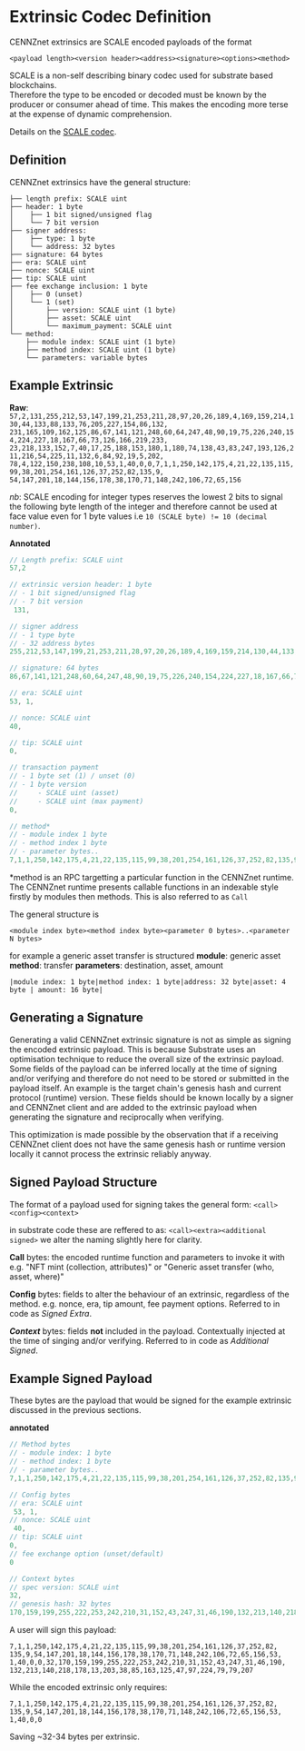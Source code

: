 # Extrinsic Codec Definition

CENNZnet extrinsics are SCALE encoded payloads of the format
```
<payload length><version header><address><signature><options><method>
```
SCALE is a non-self describing binary codec used for substrate based blockchains.  
Therefore the type to be encoded or decoded must be known by the producer or consumer ahead of time.
This makes the encoding more terse at the expense of dynamic comprehension.

Details on the [SCALE codec](https://substrate.dev/docs/en/knowledgebase/advanced/codec).

## Definition

CENNZnet extrinsics have the general structure:
```tree
├── length prefix: SCALE uint
├── header: 1 byte
│    ├── 1 bit signed/unsigned flag
│    └── 7 bit version
├── signer address:
│    ├── type: 1 byte
│    └── address: 32 bytes
├── signature: 64 bytes
├── era: SCALE uint
├── nonce: SCALE uint
├── tip: SCALE uint
├── fee exchange inclusion: 1 byte
│    ├── 0 (unset)
│    └── 1 (set)
│        ├── version: SCALE uint (1 byte)
│        ├── asset: SCALE uint
│        └── maximum_payment: SCALE uint
└── method:
    ├── module index: SCALE uint (1 byte)
    ├── method index: SCALE uint (1 byte)
    └── parameters: variable bytes
```

## Example Extrinsic
**Raw**:
`57,2,131,255,212,53,147,199,21,253,211,28,97,20,26,189,4,169,159,214,130,44,133,88,133,76,205,227,154,86,132,
231,165,109,162,125,86,67,141,121,248,60,64,247,48,90,19,75,226,240,154,224,227,18,167,66,73,126,166,219,233,
23,218,133,152,7,40,17,25,188,153,180,1,180,74,138,43,83,247,193,126,211,216,54,225,11,132,6,84,92,19,5,202,
78,4,122,150,238,108,10,53,1,40,0,0,7,1,1,250,142,175,4,21,22,135,115,99,38,201,254,161,126,37,252,82,135,9,
54,147,201,18,144,156,178,38,170,71,148,242,106,72,65,156`

*nb*: SCALE encoding for integer types reserves the lowest 2 bits to signal the following byte length of the integer and therefore cannot be used at face value even for 1 byte values i.e `10 (SCALE byte) != 10 (decimal number)`.  

**Annotated**
```js
// Length prefix: SCALE uint
57,2

// extrinsic version header: 1 byte
// - 1 bit signed/unsigned flag
// - 7 bit version
 131,

// signer address
// - 1 type byte
// - 32 address bytes
255,212,53,147,199,21,253,211,28,97,20,26,189,4,169,159,214,130,44,133,88,133,76,205,227,154,86,132,231,165,109,162,125,

// signature: 64 bytes
86,67,141,121,248,60,64,247,48,90,19,75,226,240,154,224,227,18,167,66,73,126,166,219,233,23,218,133,152,7,40,17,25,188,153,180,1,180,74,138,43,83,247,193,126,211,216,54,225,11,132,6,84,92,19,5,202,78,4,122,150,238,108,10,

// era: SCALE uint
53, 1,

// nonce: SCALE uint
40,

// tip: SCALE uint
0,

// transaction payment
// - 1 byte set (1) / unset (0)
// - 1 byte version
//     - SCALE uint (asset)
//     - SCALE uint (max payment)
0,

// method*
// - module index 1 byte
// - method index 1 byte
// - parameter bytes..
7,1,1,250,142,175,4,21,22,135,115,99,38,201,254,161,126,37,252,82,135,9,54,147,201,18,144,156,178,38,170,71,148,242,106,72,65,156
```

\*method is an RPC targetting a particular function in the CENNZnet runtime.
The CENNZnet runtime presents callable functions in an indexable style firstly by modules then methods.
This is also referred to as `Call`

The general structure is

`<module index byte><method index byte><parameter 0 bytes>..<parameter N bytes>`

for example a generic asset transfer is structured
**module**: generic asset
**method**: transfer
**parameters**: destination, asset, amount

`|module index: 1 byte|method index: 1 byte|address: 32 byte|asset: 4 byte | amount: 16 byte|`

## Generating a Signature
Generating a valid CENNZnet extrinsic signature is not as simple as signing the encoded extrinsic payload.
This is because Substrate uses an optimisation technique to reduce the overall size of the extrinsic payload.
Some fields of the payload can be inferred locally at the time of signing and/or verifying and therefore do not need to be stored or submitted in the payload itself.
An example is the target chain's genesis hash and current protocol (runtime) version.
These fields should be known locally by a signer and CENNZnet client and are added to the extrinsic payload when generating the signature and reciprocally when verifying.

This optimization is made possible by the observation that if a receiving CENNZnet client does not have the same genesis hash or runtime version locally it cannot process the extrinsic reliably anyway.  

## Signed Payload Structure

The format of a payload used for signing takes the general form:
`<call><config><context>`

in substrate code these are reffered to as:
`<call><extra><additional signed>`
we alter the naming slightly here for clarity.


**Call** bytes: the encoded runtime function and parameters to invoke it with e.g. "NFT mint (collection, attributes)" or "Generic asset transfer (who, asset, where)"

**Config** bytes: fields to alter the behaviour of an extrinsic, regardless of the method.
e.g. nonce, era, tip amount, fee payment options.
Referred to in code as *Signed Extra*.

***Context*** bytes: fields **not** included in the payload. Contextually injected at the time of singing and/or verifying. Referred to in code as *Additional Signed*.  

## Example Signed Payload
These bytes are the payload that would be signed for the example extrinsic discussed in the previous sections.

**annotated**
```js
// Method bytes
// - module index: 1 byte
// - method index: 1 byte
// - parameter bytes..
7,1,1,250,142,175,4,21,22,135,115,99,38,201,254,161,126,37,252,82,135,9,54,147,201,18,144,156,178,38,170,71,148,242,106,72,65,156

// Config bytes
// era: SCALE uint
 53, 1,
// nonce: SCALE uint
 40,
// tip: SCALE uint
0,
// fee exchange option (unset/default)
0

// Context bytes
// spec version: SCALE uint
32,
// genesis hash: 32 bytes
170,159,199,255,222,253,242,210,31,152,43,247,31,46,190,132,213,140,218,178,13,203,38,85,163,125,47,97,224,79,79,207
```

A user will sign this payload:
```
7,1,1,250,142,175,4,21,22,135,115,99,38,201,254,161,126,37,252,82,
135,9,54,147,201,18,144,156,178,38,170,71,148,242,106,72,65,156,53,
1,40,0,0,32,170,159,199,255,222,253,242,210,31,152,43,247,31,46,190,
132,213,140,218,178,13,203,38,85,163,125,47,97,224,79,79,207
```

While the encoded extrinsic only requires:
```
7,1,1,250,142,175,4,21,22,135,115,99,38,201,254,161,126,37,252,82,
135,9,54,147,201,18,144,156,178,38,170,71,148,242,106,72,65,156,53,
1,40,0,0
```
Saving ~32-34 bytes per extrinsic.  